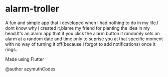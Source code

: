 # alarm-troller

A fun and simple app that i developed when i had nothing to do in my life.I dont know why i created it,blame my friend for planting the idea in my head.It's an alarm app that if you click the alarm button it randomly sets an alarm at a random date and time only to suprise you at that specific moment with no way of turning it off(because i forgot to add notifications) once it rings.

Made using Flutter

@author azymuthCodes

